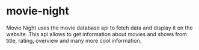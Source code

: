 # movie-night

Movie Night uses the movie database api to fetch data and display it on the website. This api allows to get information about movies and shows from title, rating, overview and many more cool information.
